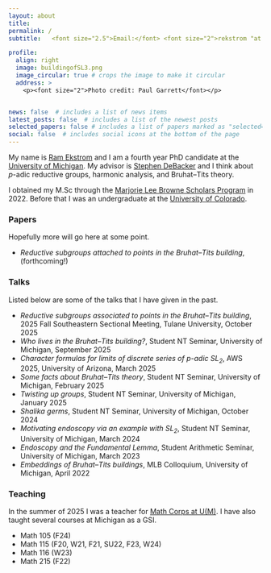 ```yaml
---
layout: about
title:
permalink: /
subtitle:   <font size="2.5">Email:</font> <font size="2">rekstrom "at umich.edu"</font>

profile:
  align: right
  image: buildingofSL3.png
  image_circular: true # crops the image to make it circular
  address: >
    <p><font size="2">Photo credit: Paul Garrett</font></p>


news: false  # includes a list of news items
latest_posts: false  # includes a list of the newest posts
selected_papers: false # includes a list of papers marked as "selected={true}"
social: false  # includes social icons at the bottom of the page
---
```


My name is [Ram Ekstrom](https://lsa.umich.edu/math/people/phd-students/rekstrom.html) and I am a fourth year PhD candidate at the [University of Michigan](https://lsa.umich.edu/math). My advisor is [Stephen DeBacker](https://dept.math.lsa.umich.edu/~smdbackr/) and I think about $p$-adic reductive groups, harmonic analysis, and Bruhat–Tits theory.


I obtained my M.Sc through the [Marjorie Lee Browne Scholars Program](https://lsa.umich.edu/math/graduates/GraduateStudentHandbook/the-marjorie-lee-browne-scholars-program.html) in 2022. Before that I was an undergraduate at the [University of Colorado](https://www.colorado.edu/math/).

### Papers
Hopefully more will go here at some point.

- *Reductive subgroups attached to points in the Bruhat–Tits building*, (forthcoming!)

### Talks
Listed below are some of the talks that I have given in the past.

- *Reductive subgroups associated to points in the Bruhat–Tits building*, 2025 Fall Southeastern Sectional Meeting, Tulane University, October 2025
- *Who lives in the Bruhat–Tits building?*, Student NT Seminar, University of Michigan, September 2025
- *Character formulas for limits of discrete series of $p$-adic $\mathrm{SL}_2$*, AWS 2025, University of Arizona, March 2025
- *Some facts about Bruhat–Tits theory*, Student NT Seminar, University of Michigan, February 2025
- *Twisting up groups*, Student NT Seminar, University of Michigan, January 2025
- *Shalika germs*, Student NT Seminar, University of Michigan, October 2024
- *Motivating endoscopy via an example with $\mathrm{SL}_2$*, Student NT Seminar, University of Michigan, March 2024
- *Endoscopy and the Fundamental Lemma*, Student Arithmetic Seminar, University of Michigan, March 2023
- *Embeddings of Bruhat–Tits buildings*, MLB Colloquium, University of Michigan, April 2022


### Teaching
In the summer of 2025 I was a teacher for [Math Corps at U(M)](https://sites.lsa.umich.edu/math-corps/). I have also taught several courses at Michigan as a GSI.

- Math 105 (F24)
- Math 115 (F20, W21, F21, SU22, F23, W24)
- Math 116 (W23)
- Math 215 (F22)

